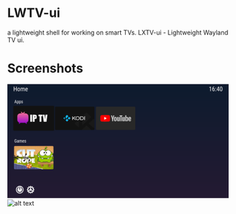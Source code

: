 # LWTV-ui
a lightweight shell for working on smart TVs. LXTV-ui - Lightweight Wayland TV ui.
# Screenshots
![alt text](image.png)
![alt text](imgae02.png)

